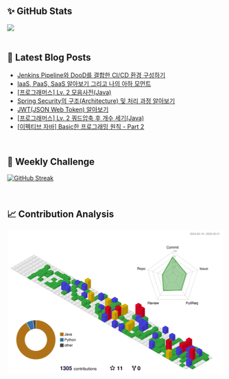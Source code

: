 ## ✨ GitHub Stats
<div>
	<img src="https://github-readme-stats.vercel.app/api?username=rowing0328&count_private=true"/>
</div>

<br/>

<!-- START_CUSTOM_SECTION -->
## 📕 Latest Blog Posts

- [Jenkins Pipeline와 DooD를 결합한 CI/CD 환경 구성하기](https://dev-rowing.tistory.com/55)
- [IaaS, PaaS, SaaS 알아보기 그리고 나의 아하 모먼트](https://dev-rowing.tistory.com/54)
- [[프로그래머스] Lv. 2 모음사전(Java)](https://dev-rowing.tistory.com/53)
- [Spring Security의 구조(Architecture) 및 처리 과정 알아보기](https://dev-rowing.tistory.com/52)
- [JWT(JSON Web Token) 알아보기](https://dev-rowing.tistory.com/51)
- [[프로그래머스] Lv. 2 쿼드압축 후 개수 세기(Java)](https://dev-rowing.tistory.com/50)
- [[이펙티브 자바] Basic한 프로그래밍 원칙 - Part 2](https://dev-rowing.tistory.com/49)

<!-- END_CUSTOM_SECTION -->

<br/>

## 🏃 Weekly Challenge
[![GitHub Streak](https://streak-stats.demolab.com?user=rowing0328&theme=dark&mode=weekly)](https://git.io/streak-stats)

<br/>

## 📈 Contribution Analysis
![gitblock version](profile-3d-contrib/profile-gitblock.svg)
